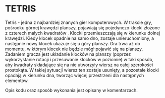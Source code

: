 # TETRIS
Tetris - jedna z najbardziej znanych gier komputerowych. W trakcie gry, pośrodku górnej krawędzi planszy, pojawiają się pojedynczo klocki złożone z czterech małych kwadratów . Klocki przemieszczają się w kierunku dolnej krawędzi. Kiedy klocek opadnie na samo dno, zostaje unieruchomiony, a następnie nowy klocek ukazuje się u góry planszy. Gra trwa aż do momentu, w którym klocek nie będzie mógł pojawić się na planszy. Zadaniem gracza jest układanie klocków na planszy (poprzez wykorzystanie rotacji i przesuwanie klocków w poziomie) w taki sposób, aby kwadraty składające się na nie utworzyły wiersz na całej szerokości prostokąta. W takiej sytuacji wiersz ten zostaje usunięty, a pozostałe klocki opadają w kierunku dna, tworząc więcej przestrzeni dla następnych elementów. 

Opis kodu oraz sposób wykonania jest opisany w komentarzach.
